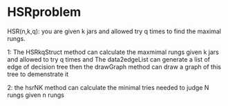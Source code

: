 HSRproblem
==========

HSR(n,k,q): you are given k jars and allowed try q times to find the maximal rungs.

1:  The HSRkqStruct method can calculate the maxmimal rungs given k jars and allowed to try q times
and The data2edgeList can generate a list of edge of decision tree then the drawGraph method can draw a graph
of this tree to demenstrate it

2: the hsrNK method can calculate the minimal tries needed to judge N rungs given n rungs
